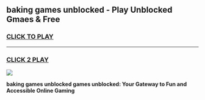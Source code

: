 
## baking games unblocked - Play Unblocked Gmaes & Free
<h3>
<a href="https://premium.freeplayer.one?title=baking_games_unblocked&ref=20F">CLICK TO PLAY</a></h3>
<hr>

<h3>
<a href="https://premium.freeplayer.one?title=baking_games_unblocked&ref=20F">CLICK 2 PLAY</a>
  
</h3>

<a href="https://premium.freeplayer.one?title=baking_games_unblocked&ref=20F/"><img src="https://clearcache.store/games.png"></a>


**baking games unblocked games unblocked: Your Gateway to Fun and Accessible Online Gaming**
